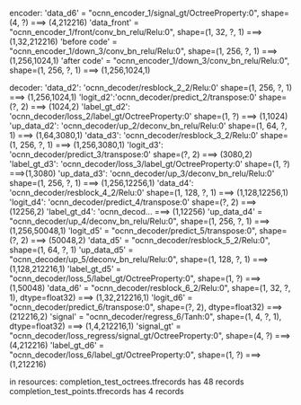  encoder:
'data_d6' = "ocnn_encoder_1/signal_gt/OctreeProperty:0", shape=(4, ?) ===> (4,212216)
'data_front' = "ocnn_encoder_1/front/conv_bn_relu/Relu:0", shape=(1, 32, ?, 1) ===> (1,32,212216)
'before code' = "ocnn_encoder_1/down_3/conv_bn_relu/Relu:0", shape=(1, 256, ?, 1) ===> (1,256,1024,1)
'after code' = "ocnn_encoder_1/down_3/conv_bn_relu/Relu:0", shape=(1, 256, ?, 1) ===> (1,256,1024,1)

decoder:
'data_d2': 'ocnn_decoder/resblock_2_2/Relu:0' shape=(1, 256, ?, 1) ===> (1,256,1024,1)
'logit_d2':'ocnn_decoder/predict_2/transpose:0' shape=(?, 2) ===> (1024,2)
'label_gt_d2': 'ocnn_decoder/loss_2/label_gt/OctreeProperty:0' shape=(1, ?) ===> (1,1024)
'up_data_d2': 'ocnn_decoder/up_2/deconv_bn_relu/Relu:0' shape=(1, 64, ?, 1) ===> (1,64,3080,1) 
'data_d3': 'ocnn_decoder/resblock_3_2/Relu:0' shape=(1, 256, ?, 1) ===> (1,256,3080,1)
'logit_d3': 'ocnn_decoder/predict_3/transpose:0' shape=(?, 2) ===> (3080,2)
'label_gt_d3': 'ocnn_decoder/loss_3/label_gt/OctreeProperty:0' shape=(1, ?) ===>(1,3080)
'up_data_d3': 'ocnn_decoder/up_3/deconv_bn_relu/Relu:0' shape=(1, 256, ?, 1) ===> (1,256,12256,1)
'data_d4': 'ocnn_decoder/resblock_4_2/Relu:0' shape=(1, 128, ?, 1) ===> (1,128,12256,1)
'logit_d4': 'ocnn_decoder/predict_4/transpose:0' shape=(?, 2) ===> (12256,2)
'label_gt_d4': 'ocnn_decod... ===> (1,12256)
'up_data_d4' = "ocnn_decoder/up_4/deconv_bn_relu/Relu:0", shape=(1, 256, ?, 1) ===> (1,256,50048,1)
'logit_d5' = "ocnn_decoder/predict_5/transpose:0", shape=(?, 2) ===> (50048,2)
'data_d5' = "ocnn_decoder/resblock_5_2/Relu:0", shape=(1, 64, ?, 1)
'up_data_d5' = "ocnn_decoder/up_5/deconv_bn_relu/Relu:0", shape=(1, 128, ?, 1) ===> (1,128,212216,1)
'label_gt_d5' = "ocnn_decoder/loss_5/label_gt/OctreeProperty:0", shape=(1, ?) ===> (1,50048)
'data_d6' = "ocnn_decoder/resblock_6_2/Relu:0", shape=(1, 32, ?, 1), dtype=float32) ===> (1,32,212216,1)
'logit_d6' = "ocnn_decoder/predict_6/transpose:0", shape=(?, 2), dtype=float32) ===> (212216,2)
'signal' = "ocnn_decoder/regress_6/Tanh:0", shape=(1, 4, ?, 1), dtype=float32) ===> (1,4,212216,1)
'signal_gt' = "ocnn_decoder/loss_regress/signal_gt/OctreeProperty:0", shape=(4, ?) ===> (4,212216)
'label_gt_d6' = "ocnn_decoder/loss_6/label_gt/OctreeProperty:0", shape=(1, ?)  ===> (1,212216)


in resources: completion_test_octrees.tfrecords has 48 records
              completion_test_points.tfrecords has 4 records
